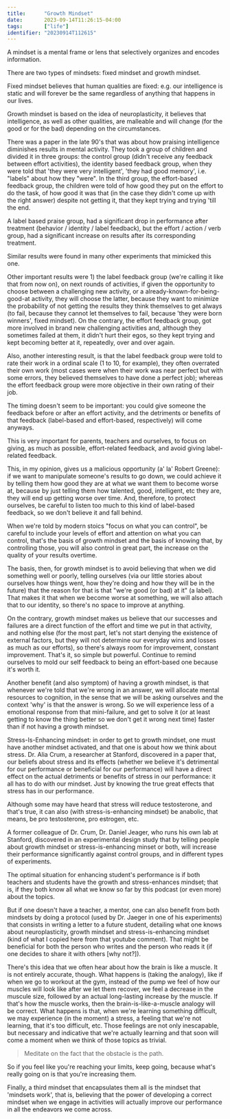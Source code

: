 ```yaml
---
title:      "Growth Mindset"
date:       2023-09-14T11:26:15-04:00
tags:       ["life"]
identifier: "20230914T112615"
---
```


A mindset is a mental frame or lens that selectively organizes and
encodes information. 

There are two types of mindsets: fixed mindset and growth mindset.

Fixed mindset believes that human qualities are fixed: e.g. our
intelligence is static and will forever be the same regardless of
anything that happens in our lives.

Growth mindset is based on the idea of neuroplasticity, it believes
that intelligence, as well as other qualities, are malleable and will
change (for the good or for the bad) depending on the circumstances.

There was a paper in the late 90's that was about how praising
intelligence diminishes results in mental activity. They took a group
of children and divided it in three groups: the control group (didn't
receive any feedback between effort activities), the identity based
feedback group, when they were told that 'they were very intelligent',
'they had good memory', i.e. "labels" about how they "were". In the third
group, the effort-based feedback group, the children were told of how
good they put on the effort to do the task, of how good it was that
(in the case they didn't come up with the right answer) despite not
getting it, that they kept trying and trying 'till the end.

A label based praise group, had a significant drop in performance after
treatment (behavior / identity / label feedback), but the effort /
action / verb group, had a significant increase on results after its
corresponding treatment.

Similar results were found in many other experiments that mimicked
this one.

Other important results were 1) the label feedback group (we're
calling it like that from now on), on next rounds of activities, if
given the opportunity to choose between a challenging new activity,
or a already-known-for-being-good-at activity, they will choose the
latter, because they want to minimize the probability of not getting
the results they think themselves to get always (to fail, because they
cannot let themselves to fail, because 'they were born winners', fixed
mindset). On the contrary, the effort feedback group, got more
involved in brand new challenging activities and, although they
sometimes failed at them, it didn't hurt their egos, so they kept
trying and kept becoming better at it, repeatedly, over and over
again.

Also, another interesting result, is that the label feedback group
were told to rate their work in a ordinal scale (1 to 10, for
example), they often overrated their own work (most cases were when
their work was near perfect but with some errors, they believed
themselves to have done a perfect job); whereas the effort feedback
group were more objective in their own rating of their job.

The timing doesn't seem to be important: you could give someone the
feedback before or after an effort activity, and the detriments or
benefits of that feedback (label-based and effort-based, respectively)
will come anyways.

This is very important for parents, teachers and ourselves, to focus
on giving, as much as possible, effort-related feedback, and avoid
giving label-related feedback.

This, in my opinion, gives us a malicious opportunity (a' la' Robert
Greene): if we want to manipulate someone's results to go down, we could
achieve it by telling them how good they are at what we want them to
become worse at, because by just telling them how talented, good,
intelligent, etc they are, they will end up getting worse over time.
And, therefore, to protect ourselves, be careful to listen too much to
this kind of label-based feedback, so we don't believe it and fall
behind. 

When we're told by modern stoics "focus on what you can control", be
careful to include your levels of effort and attention on what you can
control, that's the basis of growth mindset and the basis of knowing
that, by controlling those, you will also control in great part, the
increase on the quality of your results overtime.

The basis, then, for growth mindset is to avoid believing that when we
did something well or poorly, telling ourselves (via our little
stories about ourselves how things went, how they're doing and how
they will be in the future) that the reason for that is that "we're
good (or bad) at it" (a label). That makes it that when we become
worse at something, we will also attach that to our identity,  so
there's no space to improve at anything. 

On the contrary, growth mindset makes us believe that our successes
and failures are a direct function of the effort and time we put in
that activity, and nothing else (for the most part, let's not start
denying the existence of external factors, but they will not determine
our everyday wins and losses as much as our efforts), so there's
always room for improvement, constant improvement. That's it, so
simple but powerful. Continue to remind ourselves to mold our
self feedback to being an effort-based one because it's worth it.

Another benefit (and also symptom) of having a growth mindset, is that
whenever we're told that we're wrong in an answer, we will allocate
mental resources to cognition, in the sense that we will be asking
ourselves and the context 'why' is that the answer is wrong. So we
will experience less of a emotional response from that mini-failure,
and get to solve it (or at least getting to know the thing better so
we don't get it wrong next time) faster than if not having a growth
mindset.

Stress-Is-Enhancing mindset: in order to get to growth mindset, one
must have another mindset activated, and that one is about how we
think about stress. Dr. Alia Crum, a researcher at Stanford,
discovered in a paper that, our beliefs about stress and its effects
(whether we believe it's detrimental for our performance or beneficial
for our performance) will have a direct effect on the actual
detriments or benefits of stress in our performance: it all has to do
with our mindset. Just by knowing the true great effects that stress
has in our performance.

Although some may have heard that stress will reduce testosterone, and
that's true, it can also (with stress-is-enhancing mindset) be
anabolic, that means, be pro testosterone, pro estrogen, etc.

A former colleague of Dr. Crum, Dr. Daniel Jeager, who runs his own
lab at Stanford, discovered in an experimental design study that by
telling people about growth mindset or stress-is-enhancing minset or
both, will increase their performance significantly against control
groups, and in different types of experiments.

The optimal situation for enhancing student's performance is if both
teachers and students have the growth and stress-enhances mindset;
that is, if they both know all what we know so far by this podcast (or
even more) about the topics.

But if one doesn't have a teacher, a mentor, one can also benefit from
both mindsets by doing a protocol (used by Dr. Jaeger in one of his
experiments) that consists in writing a letter to a future student,
detailing what one knows about neuroplasticity, growth mindset and
stress-is-enhancing mindset (kind of what I copied here from that
youtube comment). That might be beneficial for both the person who
writes and the person who reads it (if one decides to share it with
others [why not?]). 

There's this idea that we often hear about how the brain is like a
muscle. It is not entirely accurate, though. What happens is (taking
the analogy), like if when we go to workout at the gym, instead of the
pump we feel of how our muscles will look like after we let them
recover, we feel a decrease in the muscule size, followed by an actual
long-lasting increase by the muscle. If that's how the muscle works,
then the brain-is-like-a-muscle analogy will be correct. What happens
is that, when we're learning something difficult, we may experience
(in the moment) a stress, a feeling that we're not learning, that it's
too difficult, etc. Those feelings are not only inescapable, but
necessary and indicative that we're actually learning and that soon
will come a moment when we think of those topics as trivial.

> Meditate on the fact that the obstacle is the path.

So if you feel like you're reaching your limits, keep going, because
what's really going on is that you're increasing them.

Finally, a third mindset that encapsulates them all is the mindset
that 'mindsets work', that is, believing that the power of developing
a correct mindset when we engage in activities will actually improve
our performance in all the endeavors we come across. 
